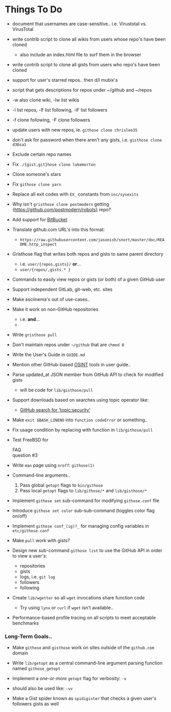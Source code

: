 **Things To Do**
============

* document that usernames are case-sensitive.. i.e. Virustotal vs. VirusTotal

* write contrib script to clone all wikis from users whose repo's have been cloned 
  - also include an index.html file to surf them in the browser

* write contrib script to clone all gists from users who repo's have been cloned

* support for user's starred repos.. then d/l mubix's

* script that gets descriptions for repos under ~/github and ~/repos

* -w also clone wiki, -lw list wikis

* -l list repos, -lf list following, -lF list followers

* -f clone following, -F clone followers

* update users with new repos, ie. `githose clone chrislee35`

* don't ask for password when there aren't any gists, i.e. `gisthose clone d30sa1`

* Exclude certain repo names

* Fix `./{gist,git}hose clone lukemorton`

* Clone someone's stars

* Fix `githose clone yarn`

* Replace all exit codes with `EX_` constants from `inc/sysexits`

* Why isn't `gristhose clone postmodern` getting {https://github.com/postmodern/robots} repo?

* Add support for [BitBucket](http://www.bitbucket.org "bitbucket.org")

* Translate github.com URL's into this format:
  - `https://raw.githubusercontent.com/jasonish/snort/master/doc/README.http_inspect`

* Gristhose flag that writes both repos and gists to same parent directory 
  - i.e. `user/{repos,gists}/` __or__...
  - `user/{repos/,gists.* }`

* Commands to easily view repos or gists (or both) of a given GitHub user

* Support independent GitLab, git-web, etc. sites

* Make asciinema's out of use-cases..

* Make it work on non-GitHub repositories
  - i.e. [](https://git.zx2c4.com "") __and__...
  - [](https://bitbucket.org "")

* Write `gristhose pull` 

* Don't maintain repos under `~/github` that are `chmod 0`

* Write the User's Guide in `GUIDE.md` 

* Mention other GitHub-based [OSINT](https://wikipedia.org/wiki/Open-source_intelligence "Open-source Intelligence") tools in user guide..

* Parse updated_at JSON member from GitHub API to check for modified gists
  - will be code for `lib/gisthose/pull`

* Support downloads based on searches using topic operator like:
  - [GitHub search for 'topic:security'](https://github.com/search?q=topic%3Asecurity&type=Repositories "GitHub search for 'topic:security'")

* Make `exit $BASH_LINENO` into `function codeError` or something..

* Fix usage condition by replacing with function in `lib/githose/pull`

* Test FreeBSD for <div title="Frequently Asked Questions">FAQ</div> question #3

* Write `man` page using `nroff`: `githose(1)`

* Command-line arguments..
  1. Pass global `getopt` flags to `bin/githose`
  2. Pass local `getopt` flags to `lib/githose/*` and `lib/gisthose/*`

* Implement `githose set` sub-command for modifying `githose.conf` file

* Introduce `githose set color` sub-sub-command (toggles color flag on/off)
 
* Implement `githose conf_(ig)?_` for managing config variables in `etc/githose.conf`

* Make `pull` work with gists?

* Design new sub-command `githose list` to use the GitHub API in order to view a user's:
  - repositories
  - gists
  - logs, i.e. `git log`
  - followers 
  - following

* Create `lib/wgetter` so all `wget` invocations share function code
  - Try using `lynx` or `curl` if `wget` isn't available..

* Performance-based profile tracing on all scripts to meet acceptable benchmarks


### Long-Term Goals..

* Make `githose` and `gisthose` work on sites outside of the `github.com` domain

* Write `lib/getopt` as a central command-line argument parsing function named `githose_getopt`

* Implement a _one-or-more_ `getopt` flag for verbosity: `-v` 
 - should also be used like: `-vv`

* Make a Gist spider known as `spidigister` that checks a given user's followers gists as well

</body></html>
